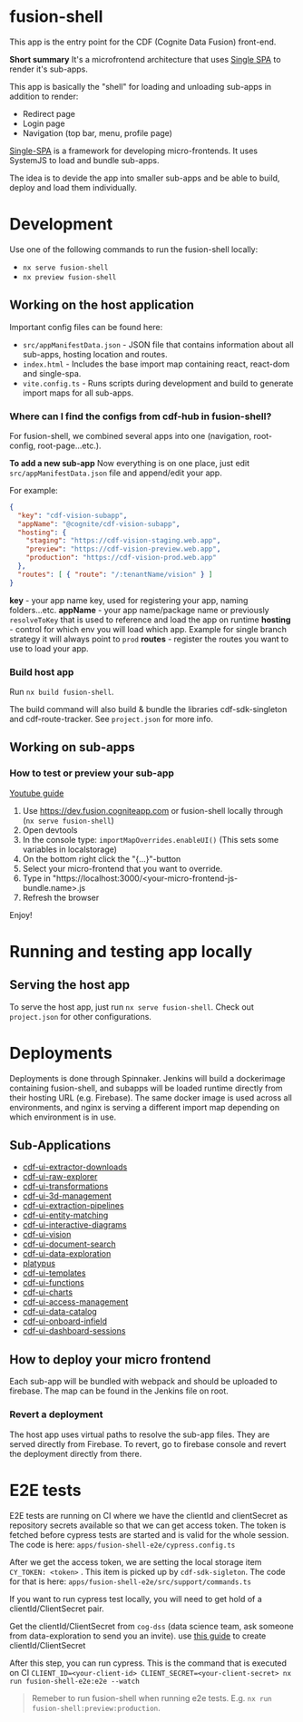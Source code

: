 # fusion-shell

This app is the entry point for the CDF (Cognite Data Fusion) front-end.

**Short summary**
It's a microfrontend architecture that uses [Single SPA](https://github.com/single-spa/single-spa) to render it's sub-apps.

This app is basically the "shell" for loading and unloading sub-apps in addition to render:
- Redirect page
- Login page
- Navigation (top bar, menu, profile page)

[Single-SPA](https://single-spa.js.org/) is a framework for developing micro-frontends. It uses SystemJS to load and bundle sub-apps.

The idea is to devide the app into smaller sub-apps and be able to build, deploy and load them individually.

# Development

Use one of the following commands to run the fusion-shell locally:
- `nx serve fusion-shell`
- `nx preview fusion-shell`

## Working on the host application

Important config files can be found here:

- `src/appManifestData.json` - JSON file that contains information about all sub-apps, hosting location and routes.
- `index.html` - Includes the base import map containing react, react-dom and single-spa.
- `vite.config.ts` - Runs scripts during development and build to generate import maps for all sub-apps.

### Where can I find the configs from cdf-hub in fusion-shell?

For fusion-shell, we combined several apps into one (navigation, root-config, root-page...etc.).

**To add a new sub-app**
Now everything is on one place, just edit `src/appManifestData.json` file and append/edit your app.

For example:

```JSON
{
  "key": "cdf-vision-subapp",
  "appName": "@cognite/cdf-vision-subapp",
  "hosting": {
    "staging": "https://cdf-vision-staging.web.app",
    "preview": "https://cdf-vision-preview.web.app",
    "production": "https://cdf-vision-prod.web.app"
  },
  "routes": [ { "route": "/:tenantName/vision" } ]
}
```

**key** - your app name key, used for registering your app, naming folders...etc.
**appName** - your app name/package name or previously `resolveToKey` that is used to reference and load the app on runtime
**hosting** - control for which env you will load which app. Example for single branch strategy it will always point to `prod`
**routes** - register the routes you want to use to load your app.

### Build host app

Run `nx build fusion-shell`.

The build command will also build & bundle the libraries cdf-sdk-singleton and cdf-route-tracker. See `project.json` for more info.

## Working on sub-apps

### How to test or preview your sub-app

[Youtube guide](https://www.youtube.com/watch?v=vjjcuIxqIzY&list=PLLUD8RtHvsAOhtHnyGx57EYXoaNsxGrTU&index=4)

1. Use https://dev.fusion.cogniteapp.com or fusion-shell locally through (`nx serve fusion-shell`)
2. Open devtools
3. In the console type: `importMapOverrides.enableUI()` (This sets some variables in localstorage)
4. On the bottom right click the "{...}"-button
5. Select your micro-frontend that you want to override.
6. Type in "https://localhost:3000/<your-micro-frontend-js-bundle.name>.js
7. Refresh the browser

Enjoy!

# Running and testing app locally

## Serving the host app

To serve the host app, just run `nx serve fusion-shell`.
Check out `project.json` for other configurations.

# Deployments

Deployments is done through Spinnaker. Jenkins will build a dockerimage containing fusion-shell, and subapps will be loaded runtime directly from their hosting URL (e.g. Firebase). The same docker image is used across all environments, and nginx is serving a different import map depending on which environment is in use.

## Sub-Applications

- [cdf-ui-extractor-downloads](/apps/extractor-downloads)
- [cdf-ui-raw-explorer](/apps/raw-explorer)
- [cdf-ui-transformations](/apps/transformations)
- [cdf-ui-3d-management](/apps/3d-management)
- [cdf-ui-extraction-pipelines](https://github.com/cognitedata/cdf-ui-extraction-pipelines)
- [cdf-ui-entity-matching](/apps/extraction-pipelines)
- [cdf-ui-interactive-diagrams](/apps/interactive-diagrams)
- [cdf-ui-vision](/apps/vision)
- [cdf-ui-document-search](/apps/cdf-document-search)
- [cdf-ui-data-exploration](/apps/data-exploration)
- [platypus](/apps/platypus)
- [cdf-ui-templates](https://github.com/cognitedata/cdf-ui-templates)
- [cdf-ui-functions](/apps/functions-ui)
- [cdf-ui-charts](/apps/charts)
- [cdf-ui-access-management](/apps/access-management)
- [cdf-ui-data-catalog](/apps/data-catalog)
- [cdf-ui-onboard-infield](https://github.com/cognitedata/cdf-ui-onboard-infield)
- [cdf-ui-dashboard-sessions](https://github.com/cognitedata/cdf-ui-dashboard-sessions)

## How to deploy your micro frontend

Each sub-app will be bundled with webpack and should be uploaded to firebase.
The map can be found in the Jenkins file on root.

### Revert a deployment

The host app uses virtual paths to resolve the sub-app files. They are served directly from Firebase.
To revert, go to firebase console and revert the deployment directly from there.

# E2E tests

E2E tests are running on CI where we have the clientId and clientSecret as repository secrets available so that we can get access token.
The token is fetched before cypress tests are started and is valid for the whole session. The code is here:
`apps/fusion-shell-e2e/cypress.config.ts`

After we get the access token, we are setting the local storage item `CY_TOKEN: <token>` . This item is picked up by `cdf-sdk-sigleton`.
The code for that is here:
`apps/fusion-shell-e2e/src/support/commands.ts`

If you want to run cypress test locally, you will need to get hold of a clientId/ClientSecret pair.

Get the clientId/ClientSecret from `cog-dss` (data science team, ask someone from data-exploration to send you an invite). use [this guide](../platypus-cdf-cli/LOGIN.md) to create clientId/ClientSecret

After this step, you can run cypress. This is the command that is executed on CI
`CLIENT_ID=<your-client-id> CLIENT_SECRET=<your-client-secret> nx run fusion-shell-e2e:e2e --watch`

> Remeber to run fusion-shell when running e2e tests. E.g. `nx run fusion-shell:preview:production`.
